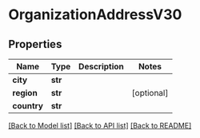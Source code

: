 # OrganizationAddressV30

## Properties
Name | Type | Description | Notes
------------ | ------------- | ------------- | -------------
**city** | **str** |  | 
**region** | **str** |  | [optional] 
**country** | **str** |  | 

[[Back to Model list]](../README.md#documentation-for-models) [[Back to API list]](../README.md#documentation-for-api-endpoints) [[Back to README]](../README.md)

